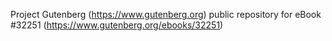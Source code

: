 Project Gutenberg (https://www.gutenberg.org) public repository for eBook #32251 (https://www.gutenberg.org/ebooks/32251)
